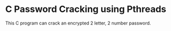 # C Password Cracking using Pthreads
This C program can crack an encrypted 2 letter, 2 number password.

